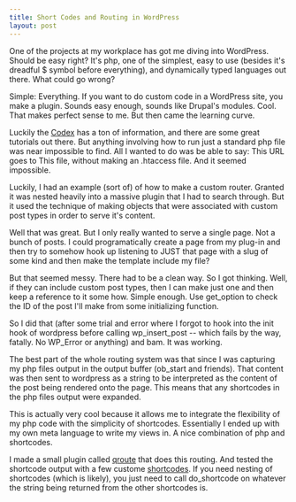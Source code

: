 ```yaml
---
title: Short Codes and Routing in WordPress
layout: post
---
```


One of the projects at my workplace has got me diving into WordPress. Should be
easy right? It's php, one of the simplest, easy to use (besides it's dreadful
$ symbol before everything), and dynamically typed languages out there. What 
could go wrong?

Simple: Everything. If you want to do custom code in a WordPress site, you make
a plugin. Sounds easy enough, sounds like Drupal's modules. Cool. That makes 
perfect sense to me. But then came the learning curve. 

Luckily the [Codex] has a ton of information, and there are some great tutorials
out there. But anything involving how to run just a standard php file was near
impossible to find. All I wanted to do was be able to say: This URL goes to This
file, without making an .htaccess file. And it seemed impossible. 

Luckily, I had an example (sort of) of how to make a custom router.
Granted it was nested heavily into a massive plugin that I had to search
through. But it used the technique of making objects that were
associated with custom post types in order to serve it's content. 

Well that was great. But I only really wanted to serve a single page.
Not a bunch of posts. I could programatically create a page from my
plug-in and then try to somehow hook up listening to JUST that page with
a slug of some kind and then make the template include my file? 

But that seemed messy. There had to be a clean way. So I got thinking.
Well, if they can include custom post types, then I can make just one
and then keep a reference to it some how. Simple enough. Use get_option
to check the ID of the post I'll make from some initializing function. 

So I did that (after some trial and error where I forgot to hook into
the init hook of wordpress before calling wp_insert_post -- which fails
by the way, fatally. No WP_Error or anything) and bam. It was working. 

The best part of the whole routing system was that since I was capturing
my php files output in the output buffer (ob_start and friends). That
content was then sent to wordpress as a string to be interpreted as the 
content of the post being rendered onto the page. This means that any 
shortcodes in the php files output were expanded. 

This is actually very cool because it allows me to integrate the 
flexibility of my php code with the simplicity of shortcodes. Essentially
I ended up with my own meta language to write my views in. A nice combination
of php and shortcodes. 

I made a small plugin called [qroute] that does this routing. And tested 
the shortcode output with a few custome [shortcodes]. If you need nesting
of shortcodes (which is likely), you just need to call do_shortcode on 
whatever the string being returned from the other shortcodes is. 


[shortcodes]:https://github.com/EJEHardenberg/dealcodes
[qroute]:https://github.com/EJEHardenberg/qroute
[Codex]:codex.wordpress.org
